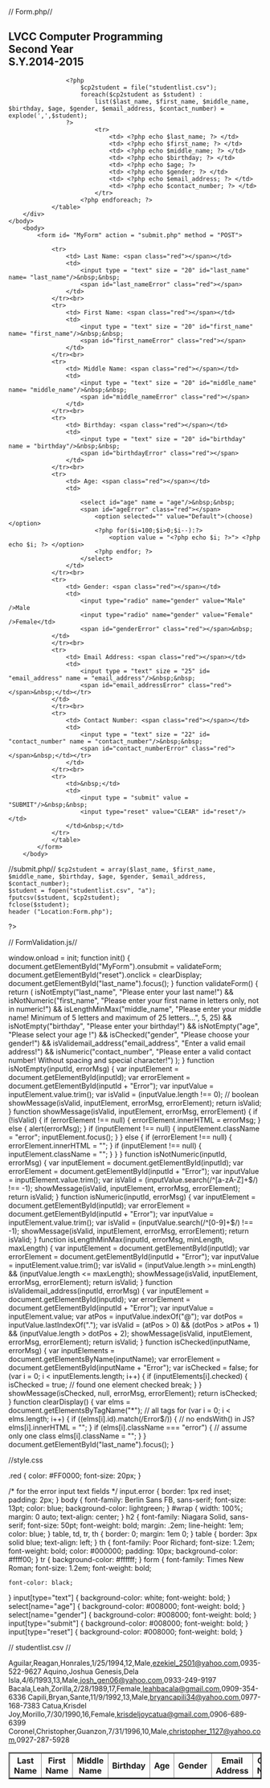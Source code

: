 
// Form.php//

<!doctype html>
<html>
	<head>
		<title> LVCC Computer Programming 2nd Year </title>
		<link rel="stylesheet" href="style.css" />
		<script type="text/javascript" src= "FormValidation.js"></script>
	</head>
	<body>
		<div id="wrap">
		<h2> LVCC Computer Programming <br> 
			 Second Year <br> 
			 S.Y.2014-2015 </b></center></h2>
			<table border="2" width = 100%>
					<tr>
					<th>Last Name</th>
					<th>First Name</th>
					<th>Middle Name</th>
					<th>Birthday</th>
					<th>Age</th>
					<th>Gender</th>
					<th>Email Address</th>
					<th>Contact Number</th>

					<?php	
						$cp2student = file("studentlist.csv");
						foreach($cp2student as $student) :
							list($last_name, $first_name, $middle_name, $birthday, $age, $gender, $email_address, $contact_number) = explode(',',$student);
					?>
							<tr>
								<td> <?php echo $last_name; ?> </td>
								<td> <?php echo $first_name; ?> </td>
								<td> <?php echo $middle_name; ?> </td>
								<td> <?php echo $birthday; ?> </td>
								<td> <?php echo $age; ?>
								<td> <?php echo $gender; ?> </td>
								<td> <?php echo $email_address; ?> </td>
								<td> <?php echo $contact_number; ?> </td>
							</tr>
						<?php endforeach; ?>
				</table>
		</div>
	</body>
		<body>
			<form id= "MyForm" action = "submit.php" method = "POST">
				
				<tr>
					<td> Last Name: <span class="red"></span></td>
					<td>
						<input type = "text" size = "20" id="last_name" name= "last_name"/>&nbsp;&nbsp;
						<span id="last_nameError" class="red"></span>
					</td>
				</tr><br>
				<tr>
					<td> First Name: <span class="red"></span></td>
					<td> 
						<input type = "text" size = "20" id="first_name" name= "first_name"/>&nbsp;&nbsp;
						<span id="first_nameError" class="red"></span>
					</td>
				</tr><br>
				<tr>
					<td> Middle Name: <span class="red"></span></td>
					<td>
						<input type = "text" size = "20" id="middle_name" name= "middle_name"/>&nbsp;&nbsp;
						<span id="middle_nameError" class="red"></span>
					</td>
				</tr><br>
				<tr> 
					<td> Birthday: <span class="red"></span></td>
					<td>
						<input type = "text" size = "20" id="birthday" name = "birthday"/>&nbsp;&nbsp;
						<span id="birthdayError" class="red"></span>
					</td>
				</tr><br>
				<tr>
					<td> Age: <span class="red"></span></td>
					<td>
						
						<select id="age" name = "age"/>&nbsp;&nbsp;
						<span id="ageError" class="red"></span>
							<option selected="" value="Default">(choose)</option>  
							<?php for($i=100;$i>0;$i--):?>
								<option	value = "<?php echo $i; ?>"> <?php echo $i; ?> </option>
							<?php endfor; ?>
						</select>
					</td>
				</tr><br>
				<tr>
					<td> Gender: <span class="red"></span></td>
					<td>
						<input type="radio" name="gender" value="Male" />Male
        		    	<input type="radio" name="gender" value="Female" />Female</td>
        		 		<span id="genderError" class="red"></span>&nbsp;
        		</td>
        		</tr><br>   
        		<tr>
        			<td> Email Address: <span class="red"></span></td>
        			<td>
        				<input type = "text" size = "25" id= "email_address" name = "email_address"/>&nbsp;&nbsp;
        				<span id="email_addressError" class="red"></span>&nbsp;</td></tr>
        		</td>
        		</tr><br>
        		<tr>
        			<td> Contact Number: <span class="red"></span></td>
        			<td>
        				<input type = "text" size = "22" id= "contact_number" name = "contact_number"/>&nbsp;&nbsp;
        				<span id="contact_numberError" class="red"></span>&nbsp;</td></tr>
        			</td>
        		</tr><br>
        		<tr>
        			<td>&nbsp;</td>
        			<td>
        				<input type = "submit" value = "SUBMIT"/>&nbsp;&nbsp; 
        				<input type="reset" value="CLEAR" id="reset"/></td>
					</td>&nbsp;</td>
				</tr>		
				</table>
			</form>			
		</body>		
</html>
//submit.php//
<?php
	$last_name = $_POST['last_name'];
	$first_name=$_POST['first_name'];
	$middle_name = $_POST['middle_name'];
	$birthday = $_POST['birthday'];
	$age = $_POST['age'];
	$gender = $_POST['gender'];
	$email_address= $_POST['email_address'];
	$contact_number=$_POST['contact_number'];

	$cp2student = array($last_name, $first_name, $middle_name, $birthday, $age, $gender, $email_address, $contact_number);
	$student = fopen("studentlist.csv", "a");
	fputcsv($student, $cp2student);
	fclose($student);
	header ("Location:Form.php");
?>

// FormValidation.js//

window.onload = init;
function init() {
   document.getElementById("MyForm").onsubmit = validateForm;
   document.getElementById("reset").onclick = clearDisplay;
   document.getElementById("last_name").focus();
}
function validateForm() {
   return (
           isNotEmpty("last_name", "Please enter your last name!")
        && isNotNumeric("first_name", "Please enter your first name in letters only, not in numeric!")
        && isLengthMinMax("middle_name", "Please enter your middle name! Minimum of 5 letters and maximum of 25 letters...", 5, 25)
        && isNotEmpty("birthday", "Please enter your birthday!")
        && isNotEmpty("age", "Please select your age !")
        && isChecked("gender", "Please choose your gender!")
        && isValidemail_address("email_address", "Enter a valid email address!")
        && isNumeric("contact_number", "Please enter a valid contact number! Without spacing and special character!")
        );
}
function isNotEmpty(inputId, errorMsg) {
   var inputElement = document.getElementById(inputId);
   var errorElement = document.getElementById(inputId + "Error");
   var inputValue = inputElement.value.trim();
   var isValid = (inputValue.length !== 0);  // boolean
   showMessage(isValid, inputElement, errorMsg, errorElement);
   return isValid;
}
function showMessage(isValid, inputElement, errorMsg, errorElement) {
   if (!isValid) {
      if (errorElement !== null) {
         errorElement.innerHTML = errorMsg;
      } else {
         alert(errorMsg);
      }
      if (inputElement !== null) {
         inputElement.className = "error";
         inputElement.focus();
      }
   } else {
      if (errorElement !== null) {
         errorElement.innerHTML = "";
      }
      if (inputElement !== null) {
         inputElement.className = "";
      }
   }
}
function isNotNumeric(inputId, errorMsg) {
   var inputElement = document.getElementById(inputId);
   var errorElement = document.getElementById(inputId + "Error");
   var inputValue = inputElement.value.trim();
   var isValid = (inputValue.search(/^[a-zA-Z]+$/) !== -1);
   showMessage(isValid, inputElement, errorMsg, errorElement);
   return isValid;
}
function isNumeric(inputId, errorMsg) {
   var inputElement = document.getElementById(inputId);
   var errorElement = document.getElementById(inputId + "Error");
   var inputValue = inputElement.value.trim();
   var isValid = (inputValue.search(/^[0-9]+$/) !== -1);
   showMessage(isValid, inputElement, errorMsg, errorElement);
   return isValid;
}
function isLengthMinMax(inputId, errorMsg, minLength, maxLength) {
   var inputElement = document.getElementById(inputId);
   var errorElement = document.getElementById(inputId + "Error");
   var inputValue = inputElement.value.trim();
   var isValid = (inputValue.length >= minLength) && (inputValue.length <= maxLength);
   showMessage(isValid, inputElement, errorMsg, errorElement);
   return isValid;
}
function isValidemail_address(inputId, errorMsg) {
   var inputElement = document.getElementById(inputId);
   var errorElement = document.getElementById(inputId + "Error");
   var inputValue = inputElement.value;
   var atPos = inputValue.indexOf("@");
   var dotPos = inputValue.lastIndexOf(".");
   var isValid = (atPos > 0) && (dotPos > atPos + 1) && (inputValue.length > dotPos + 2);
   showMessage(isValid, inputElement, errorMsg, errorElement);
   return isValid;
}
function isChecked(inputName, errorMsg) {
   var inputElements = document.getElementsByName(inputName);
   var errorElement = document.getElementById(inputName + "Error");
   var isChecked = false;
   for (var i = 0; i < inputElements.length; i++) {
      if (inputElements[i].checked) {
         isChecked = true;  // found one element checked
         break;
      }
   }
   showMessage(isChecked, null, errorMsg, errorElement);
   return isChecked;
}
function clearDisplay() {
   var elms = document.getElementsByTagName("*");  // all tags
   for (var i = 0; i < elms.length; i++) {
      if ((elms[i].id).match(/Error$/)) {  // no endsWith() in JS?
         elms[i].innerHTML = "";
      }
      if (elms[i].className === "error") {  // assume only one class
         elms[i].className = "";
      }
   }
   document.getElementById("last_name").focus();
}

//style.css


.red {
   color: #FF0000;
   font-size: 20px;
}
 
/* for the error input text fields */
input.error {
   border: 1px red inset;
   padding: 2px;
}
body {
	font-family: Berlin Sans FB, sans-serif;
	font-size: 13pt;
	color: blue;
	background-color: lightgreen;
}
#wrap {
	width: 100%;
	margin: 0 auto;
	text-align: center;
}
h2 {
	font-family: Niagara Solid, sans-serif;
	font-size: 50pt;
	font-weight: bold;
	margin: .2em;
	line-height: 1em;
	color: blue;
}
table, td, tr, th {
	border: 0;
	margin: 1em 0;
}
table {
	border: 3px solid blue;
	text-align: left;
}
th {
	font-family: Poor Richard;
	font-size: 1.2em;
	font-weight: bold;
	color: #000000;
	padding: 10px;
	background-color: #ffff00;
}
tr {
	background-color: #ffffff;
}
form {
	font-family: Times New Roman;
	font-size: 1.2em;
	font-weight: bold;
	
	font-color: black;
}
input[type="text"] {
	background-color: white;
	font-weight: bold;
}
select[name="age"] {
	background-color: #008000;
	font-weight: bold;
}
select[name="gender"] {
	background-color: #008000;
	font-weight: bold;
}
input[type="submit"] {
	background-color: #008000;
	font-weight: bold;
}
input[type="reset"] {
	background-color: #008000;
	font-weight: bold;
}

// studentlist.csv //

Aguilar,Reagan,Honrales,1/25/1994,12,Male,ezekiel_2501@yahoo.com,0935-522-9627
Aquino,Joshua Genesis,Dela Isla,4/6/1993,13,Male,josh_gen06@yahoo.com,0933-249-9197
Bacala,Leah,Zorilla,2/28/1989,17,Female,leahbacala@gmail.com,0909-354-6336
Capili,Bryan,Sante,11/9/1992,13,Male,bryancapili34@yahoo.com,0977-168-7383
Catua,Krisdel Joy,Morillo,7/30/1990,16,Female,krisdeljoycatua@gmail.com,0906-689-6399
Coronel,Christopher,Guanzon,7/31/1996,10,Male,christopher_1127@yahoo.com,0927-287-5928

